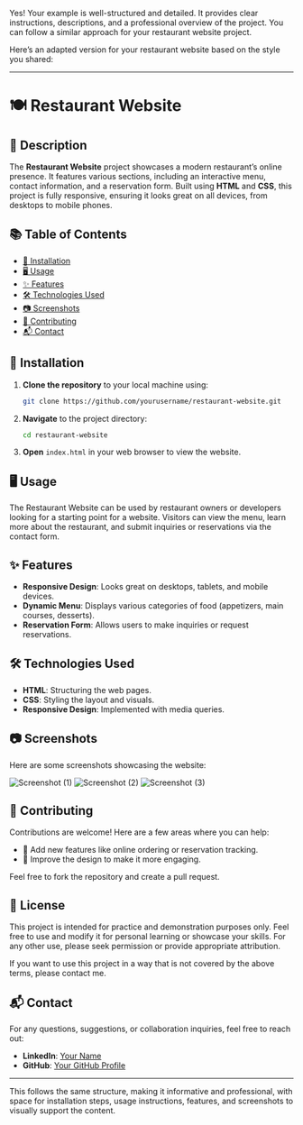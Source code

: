 Yes! Your example is well-structured and detailed. It provides clear instructions, descriptions, and a professional overview of the project. You can follow a similar approach for your restaurant website project.

Here’s an adapted version for your restaurant website based on the style you shared:

---

# 🍽️ Restaurant Website

## 📖 Description

The **Restaurant Website** project showcases a modern restaurant’s online presence. It features various sections, including an interactive menu, contact information, and a reservation form. Built using **HTML** and **CSS**, this project is fully responsive, ensuring it looks great on all devices, from desktops to mobile phones.

## 📚 Table of Contents

- [🚀 Installation](#installation)
- [🖥️ Usage](#usage)
- [✨ Features](#features)
- [🛠️ Technologies Used](#technologies-used)
- [📷 Screenshots](#screenshots)
- [🤝 Contributing](#contributing)
- [📬 Contact](#contact)

## 🚀 Installation

1. **Clone the repository** to your local machine using:

   ```bash
   git clone https://github.com/yourusername/restaurant-website.git
   ```

2. **Navigate** to the project directory:

   ```bash
   cd restaurant-website
   ```

3. **Open** `index.html` in your web browser to view the website.

## 🖥️ Usage

The Restaurant Website can be used by restaurant owners or developers looking for a starting point for a website. Visitors can view the menu, learn more about the restaurant, and submit inquiries or reservations via the contact form.

## ✨ Features

- **Responsive Design**: Looks great on desktops, tablets, and mobile devices.
- **Dynamic Menu**: Displays various categories of food (appetizers, main courses, desserts).
- **Reservation Form**: Allows users to make inquiries or request reservations.

## 🛠️ Technologies Used

- **HTML**: Structuring the web pages.
- **CSS**: Styling the layout and visuals.
- **Responsive Design**: Implemented with media queries.

## 📷 Screenshots

Here are some screenshots showcasing the website:

![Screenshot (1)](https://github.com/user-attachments/assets/fb2dd90c-de7a-40cc-8163-af97f129682d)
![Screenshot (2)](https://github.com/user-attachments/assets/dcb06601-5c4a-4866-be63-b710f112e63c)
![Screenshot (3)](https://github.com/user-attachments/assets/17f8acb7-79f1-449c-ba3f-a19b1ed73ea7)

## 🤝 Contributing

Contributions are welcome! Here are a few areas where you can help:

- 🔄 Add new features like online ordering or reservation tracking.
- 🎨 Improve the design to make it more engaging.

Feel free to fork the repository and create a pull request.

## 📄 License

This project is intended for practice and demonstration purposes only. Feel free to use and modify it for personal learning or showcase your skills. For any other use, please seek permission or provide appropriate attribution.

If you want to use this project in a way that is not covered by the above terms, please contact me.

## 📬 Contact

For any questions, suggestions, or collaboration inquiries, feel free to reach out:

- **LinkedIn**: [Your Name](https://www.linkedin.com/in/prabhteshmishra4567/)
- **GitHub**: [Your GitHub Profile](https://github.com/prabhteshmishra4567)

---

This follows the same structure, making it informative and professional, with space for installation steps, usage instructions, features, and screenshots to visually support the content.
